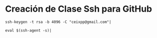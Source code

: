 
# Creación de Clase Ssh para GitHub

```
ssh-keygen -t rsa -b 4096 -C "ceixpp@gmail.com"|

eval $(ssh-agent -s)|
```